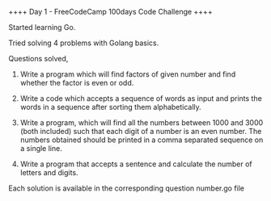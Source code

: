 ++++ Day 1 - FreeCodeCamp 100days Code Challenge ++++

Started learning Go.

Tried solving 4 problems with Golang basics.

Questions solved,

1. Write a program which will find factors of given number and find whether the factor is even or odd.

2. Write a code which accepts a sequence of words as input and prints the words in a sequence after sorting them alphabetically.

3. Write a program, which will find all the numbers between 1000 and 3000 (both included) such that each digit of a number is an even number. The numbers obtained should be printed in a comma separated sequence on a single line.

4. Write a program that accepts a sentence and calculate the number of letters and digits.

Each solution is available in the corresponding question number.go file
